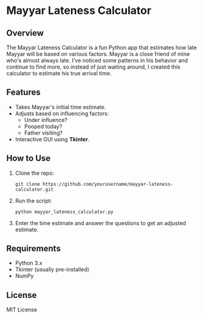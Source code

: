 # Mayyar Lateness Calculator

## Overview
The Mayyar Lateness Calculator is a fun Python app that estimates how late Mayyar will be based on various factors. Mayyar is a close friend of mine who's almost always late. I've noticed some patterns in his behavior and continue to find more, so instead of just waiting around, I created this calculator to estimate his true arrival time.

## Features
- Takes Mayyar's initial time estimate.
- Adjusts based on influencing factors:
  - Under influence?
  - Pooped today?
  - Father visiting?
- Interactive GUI using **Tkinter**.

## How to Use
1. Clone the repo:
   ```
   git clone https://github.com/yourusername/mayyar-lateness-calculator.git
   ```
2. Run the script:
   ```
   python mayyar_lateness_calculator.py
   ```
3. Enter the time estimate and answer the questions to get an adjusted estimate.

## Requirements
- Python 3.x
- Tkinter (usually pre-installed)
- NumPy

## License
MIT License

